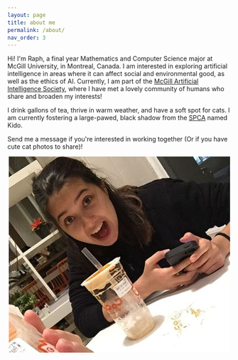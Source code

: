 ```yaml
---
layout: page
title: about me
permalink: /about/
nav_order: 3
---
```

Hi! I'm Raph, a final year Mathematics and Computer Science major at McGill University, in Montreal, Canada.
I am interested in exploring artificial intelligence in areas where it can affect social and environmental good, as well as the ethics of AI. Currently, I am part of the [McGill Artificial Intelligence Society](http://mcgillai.com), where I have met a lovely community of humans who share and broaden my interests!

I drink gallons of tea, thrive in warm weather, and have a soft spot for cats. I am currently fostering a large-pawed, black shadow from the [SPCA](https://www.spca.com/en/) named Kido.

Send me a message if you're interested in working together (Or if you have cute cat photos to share)!

<p align="center">
  <img id="about-img"  src="/assets/img/raph_about.PNG">
</p>

<link rel="stylesheet" href="../assets/css/index.css">
